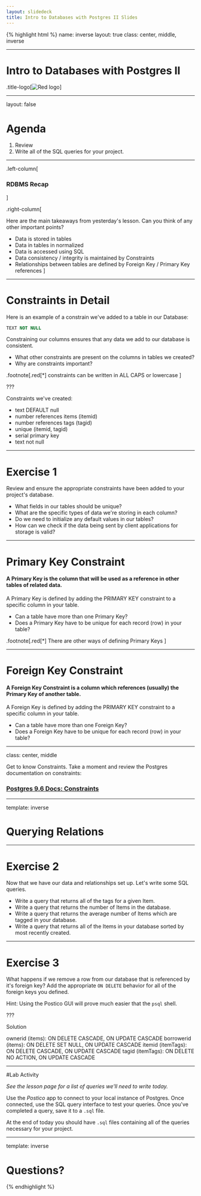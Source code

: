 ```yaml
---
layout: slidedeck
title: Intro to Databases with Postgres II Slides
---
```


{% highlight html %}
name: inverse
layout: true
class: center, middle, inverse

---

# Intro to Databases with Postgres II

.title-logo[![Red logo](/public/img/red-logo-white.svg)]

---

layout: false

# Agenda

1.  Review
2.  Write all of the SQL queries for your project.

---

.left-column[

### RDBMS Recap

]

.right-column[

Here are the main takeaways from yesterday's lesson.
Can you think of any other important points?

- Data is stored in tables
- Data in tables in normalized
- Data is accessed using SQL
- Data consistency / integrity is maintained by Constraints
- Relationships between tables are defined by
  Foreign Key / Primary Key references
  ]

---

# Constraints in Detail

Here is an example of a constrain we've added to a table in our Database:

```sql
TEXT NOT NULL
```

Constraining our columns ensures that any data we add to our database is consistent.

- What other constraints are present on the columns in tables we created?<br/>
- Why are constraints important?

.footnote[.red[*]
constraints can be written in ALL CAPS or lowercase
]

???

Constraints we've created:

- text DEFAULT null
- number references items (itemid)
- number references tags (tagid)
- unique (itemid, tagid)
- serial primary key
- text not null

---

# Exercise 1

Review and ensure the appropriate constraints have been added to your project's database.

- What fields in our tables should be unique?
- What are the specific types of data we're storing in each column?
- Do we need to initialize any default values in our tables?
- How can we check if the data being sent by client applications for storage is valid?

---

# Primary Key Constraint

#### A Primary Key is the column that will be used as a reference in other tables of related data.

A Primary Key is defined by adding the PRIMARY KEY constraint to a specific column in your table.

- Can a table have more than one Primary Key?
- Does a Primary Key have to be unique for each record (row) in your table?

.footnote[.red[*]
There are other ways of defining Primary Keys
]

---

# Foreign Key Constraint

#### A Foreign Key Constraint is a column which references (usually) the Primary Key of another table.

A Foreign Key is defined by adding the PRIMARY KEY constraint to a specific column in your table.

- Can a table have more than one Foreign Key?
- Does a Foreign Key have to be unique for each record (row) in your table?

---

class: center, middle

Get to know Constraints. Take a moment and review the Postgres documentation on constraints:

### [Postgres 9.6 Docs: Constraints](https://www.Postgres.org/docs/9.6/static/ddl-constraints.html)

---

template: inverse

# Querying Relations

---

# Exercise 2

Now that we have our data and relationships set up. Let's write some SQL queries.

- Write a query that returns all of the tags for a given Item.
- Write a query that returns the number of Items in the database.
- Write a query that returns the average number of Items which are tagged in your database.
- Write a query that returns all of the Items in your database sorted by most recently created.

---

# Exercise 3

What happens if we remove a row from our database that is referenced by it's foreign key?
Add the appropriate `ON DELETE` behavior for all of the foreign keys you defined.

Hint: Using the Postico GUI will prove much easier that the `psql` shell.

???

Solution

ownerid (items): ON DELETE CASCADE, ON UPDATE CASCADE
borrowerid (items): ON DELETE SET NULL, ON UPDATE CASCADE
itemid (itemTags): ON DELETE CASCADE, ON UPDATE CASCADE
tagid (itemTags): ON DELETE NO ACTION, ON UPDATE CASCADE

---

#Lab Activity

_See the lesson page for a list of queries we'll need to write today._

Use the _Postico_ app to connect to your local instance of Postgres. Once connected, use the
SQL query interface to test your queries. Once you've completed a query, save it to a `.sql` file.

At the end of today you should have `.sql` files containing all of the queries necessary for your project.

---

template: inverse

# Questions?

{% endhighlight %}
